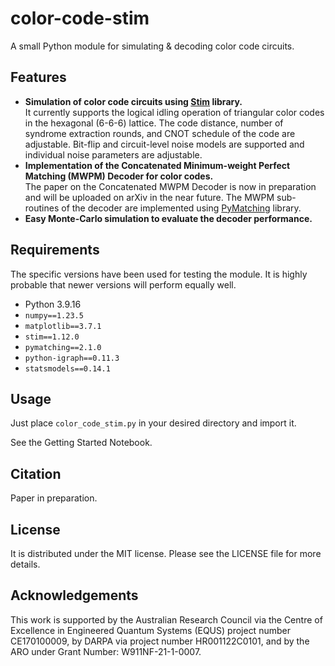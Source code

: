 # color-code-stim
A small Python module for simulating &amp; decoding color code circuits.

## Features
- **Simulation of color code circuits using [Stim](https://github.com/quantumlib/Stim) library.** <br> 
It currently supports the logical idling operation of triangular color codes in the hexagonal (6-6-6) lattice. The code distance, number of syndrome extraction rounds, and CNOT schedule of the code are adjustable. Bit-flip and circuit-level noise models are supported and individual noise parameters are adjustable.
- **Implementation of the Concatenated Minimum-weight Perfect Matching (MWPM) Decoder for color codes.** <br>
The paper on the Concatenated MWPM Decoder is now in preparation and will be uploaded on arXiv in the near future. The MWPM sub-routines of the decoder are implemented using [PyMatching](https://github.com/oscarhiggott/PyMatching) library.
- **Easy Monte-Carlo simulation to evaluate the decoder performance.** <br>

## Requirements
The specific versions have been used for testing the module. It is highly probable that newer versions will perform equally well.
- Python 3.9.16
- `numpy==1.23.5`
- `matplotlib==3.7.1`
- `stim==1.12.0`
- `pymatching==2.1.0`
- `python-igraph==0.11.3`
- `statsmodels==0.14.1`

## Usage
Just place `color_code_stim.py` in your desired directory and import it.

See the Getting Started Notebook.

## Citation
Paper in preparation.

## License
It is distributed under the MIT license. Please see the LICENSE file for more details.

## Acknowledgements
This work is supported by the Australian Research Council via the Centre of Excellence in Engineered Quantum Systems (EQUS) project number CE170100009, by DARPA via project number HR001122C0101, and by the ARO under Grant Number: W911NF-21-1-0007.
